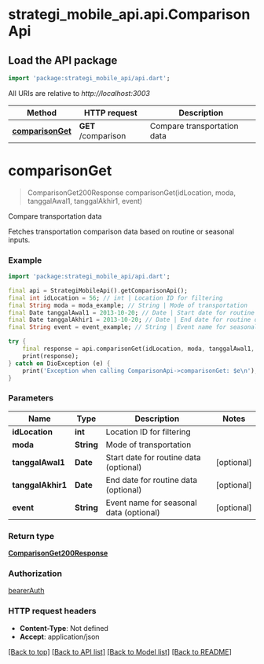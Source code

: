 # strategi_mobile_api.api.ComparisonApi

## Load the API package
```dart
import 'package:strategi_mobile_api/api.dart';
```

All URIs are relative to *http://localhost:3003*

Method | HTTP request | Description
------------- | ------------- | -------------
[**comparisonGet**](ComparisonApi.md#comparisonget) | **GET** /comparison | Compare transportation data


# **comparisonGet**
> ComparisonGet200Response comparisonGet(idLocation, moda, tanggalAwal1, tanggalAkhir1, event)

Compare transportation data

Fetches transportation comparison data based on routine or seasonal inputs.

### Example
```dart
import 'package:strategi_mobile_api/api.dart';

final api = StrategiMobileApi().getComparisonApi();
final int idLocation = 56; // int | Location ID for filtering
final String moda = moda_example; // String | Mode of transportation
final Date tanggalAwal1 = 2013-10-20; // Date | Start date for routine data (optional)
final Date tanggalAkhir1 = 2013-10-20; // Date | End date for routine data (optional)
final String event = event_example; // String | Event name for seasonal data (optional)

try {
    final response = api.comparisonGet(idLocation, moda, tanggalAwal1, tanggalAkhir1, event);
    print(response);
} catch on DioException (e) {
    print('Exception when calling ComparisonApi->comparisonGet: $e\n');
}
```

### Parameters

Name | Type | Description  | Notes
------------- | ------------- | ------------- | -------------
 **idLocation** | **int**| Location ID for filtering | 
 **moda** | **String**| Mode of transportation | 
 **tanggalAwal1** | **Date**| Start date for routine data (optional) | [optional] 
 **tanggalAkhir1** | **Date**| End date for routine data (optional) | [optional] 
 **event** | **String**| Event name for seasonal data (optional) | [optional] 

### Return type

[**ComparisonGet200Response**](ComparisonGet200Response.md)

### Authorization

[bearerAuth](../README.md#bearerAuth)

### HTTP request headers

 - **Content-Type**: Not defined
 - **Accept**: application/json

[[Back to top]](#) [[Back to API list]](../README.md#documentation-for-api-endpoints) [[Back to Model list]](../README.md#documentation-for-models) [[Back to README]](../README.md)

